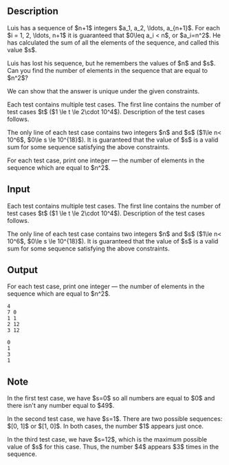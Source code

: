 ## Description

<div><p>Luis has a sequence of $n+1$ integers $a_1, a_2, \ldots, a_{n+1}$. For each $i = 1, 2, \ldots, n+1$ it is guaranteed that $0\leq a_i &lt; n$, or $a_i=n^2$. He has calculated the sum of all the elements of the sequence, and called this value $s$. </p><p>Luis has lost his sequence, but he remembers the values of $n$ and $s$. Can you find the number of elements in the sequence that are equal to $n^2$?</p><p>We can show that the answer is unique under the given constraints.</p></div><div class="input-specification"><p>Each test contains multiple test cases. The first line contains the number of test cases $t$ ($1 \le t \le 2\cdot 10^4$). Description of the test cases follows.</p><p>The only line of each test case contains two integers $n$ and $s$ ($1\le n&lt; 10^6$, $0\le s \le 10^{18}$). It is guaranteed that the value of $s$ is a valid sum for some sequence satisfying the above constraints.</p></div><div class="output-specification"><p>For each test case, print one integer&nbsp;— the number of elements in the sequence which are equal to $n^2$.</p></div>

## Input

<p>Each test contains multiple test cases. The first line contains the number of test cases $t$ ($1 \le t \le 2\cdot 10^4$). Description of the test cases follows.</p><p>The only line of each test case contains two integers $n$ and $s$ ($1\le n&lt; 10^6$, $0\le s \le 10^{18}$). It is guaranteed that the value of $s$ is a valid sum for some sequence satisfying the above constraints.</p>

## Output

<p>For each test case, print one integer&nbsp;— the number of elements in the sequence which are equal to $n^2$.</p>





```input1
4
7 0
1 1
2 12
3 12
```




```output1
0
1
3
1
```



## Note

<p>In the first test case, we have $s=0$ so all numbers are equal to $0$ and there isn't any number equal to $49$.</p><p>In the second test case, we have $s=1$. There are two possible sequences: $[0, 1]$ or $[1, 0]$. In both cases, the number $1$ appears just once. </p><p>In the third test case, we have $s=12$, which is the maximum possible value of $s$ for this case. Thus, the number $4$ appears $3$ times in the sequence.</p>
